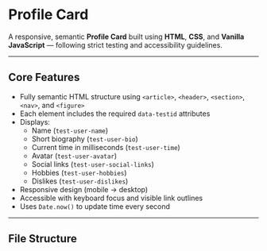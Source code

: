 # Profile Card

A responsive, semantic **Profile Card** built using **HTML**, **CSS**, and **Vanilla JavaScript** — following strict testing and accessibility guidelines.

---

## Core Features

- Fully semantic HTML structure using `<article>`, `<header>`, `<section>`, `<nav>`, and `<figure>`
- Each element includes the required `data-testid` attributes
- Displays:
  - Name (`test-user-name`)
  - Short biography (`test-user-bio`)
  - Current time in milliseconds (`test-user-time`)
  - Avatar (`test-user-avatar`)
  - Social links (`test-user-social-links`)
  - Hobbies (`test-user-hobbies`)
  - Dislikes (`test-user-dislikes`)
- Responsive design (mobile → desktop)
- Accessible with keyboard focus and visible link outlines
- Uses `Date.now()` to update time every second

---

## File Structure
